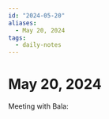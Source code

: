 ```yaml
---
id: "2024-05-20"
aliases:
  - May 20, 2024
tags:
  - daily-notes
---
```


# May 20, 2024

Meeting with Bala:

